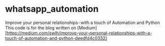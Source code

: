 # whatsapp_automation
Improve your personal relationships - with a touch of Automation and Python
This code is for the blog written on [Medium][https://medium.com/swlh/improve-your-personal-relationships-with-a-touch-of-automation-and-python-deedfd4c0332]
